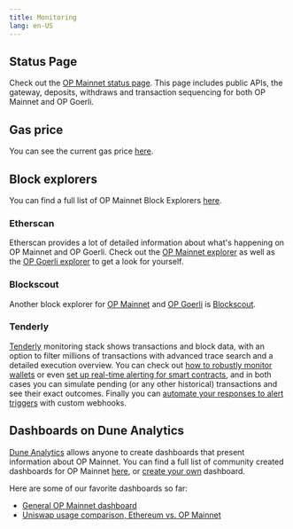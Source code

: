 ```yaml
---
title: Monitoring
lang: en-US
---
```


## Status Page

Check out the [OP Mainnet status page](https://status.optimism.io/).
This page includes public APIs, the gateway, deposits, withdraws and transaction sequencing for both OP Mainnet and OP Goerli.

## Gas price

You can see the current gas price [here](https://optimism.io/gas-tracker).


## Block explorers

You can find a full list of OP Mainnet Block Explorers [here](https://www.alchemy.com/list-of/block-explorers-on-optimism). 

### Etherscan

Etherscan provides a lot of detailed information about what's happening on OP Mainnet and OP Goerli.
Check out the [OP Mainnet explorer](https://explorer.optimism.io) as well as the [OP Goerli explorer](https://goerli-explorer.optimism.io) to get a look for yourself.

### Blockscout

Another block explorer for [OP Mainnet](https://optimism.blockscout.com) and [OP Goerli](https://optimism-goerli.blockscout.com) is [Blockscout](https://blockscout.com).


### Tenderly

[Tenderly](https://tenderly.co/) monitoring stack shows transactions and block data, with an option to filter millions of transactions with advanced trace search and a detailed execution overview. 
You can check out [how to robustly monitor wallets](https://blog.tenderly.co/how-to-monitor-ethereum-wallets/) or even [set up real-time alerting for smart contracts](https://blog.tenderly.co/how-to-set-up-real-time-alerting-for-smart-contracts-with-tenderly/), and in both cases you can simulate pending (or any other historical) transactions and see their exact outcomes. 
Finally you can [automate your responses to alert triggers](https://blog.tenderly.co/tenderly-alert-webhooks/) with custom webhooks.


## Dashboards on Dune Analytics

[Dune Analytics](https://dune.xyz) allows anyone to create dashboards that present information about OP Mainnet.
You can find a full list of community created dashboards for OP Mainnet [here](https://dune.xyz/browse/dashboards?q=optimism), or [create your own](https://docs.dune.xyz/#queries) dashboard.

Here are some of our favorite dashboards so far:

- [General OP Mainnet dashboard](https://dune.xyz/Marcov/Optimism-Ethereum)
- [Uniswap usage comparison, Ethereum vs. OP Mainnet](https://dune.xyz/msilb7/Uniswap-v3-Usage-Comparison-on-Ethereum-vs-Optimism-(OVM-2.0))
